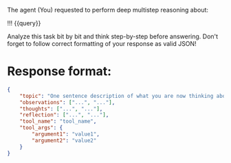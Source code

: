 The agent (You) requested to perform deep multistep reasoning about:

!!! {{query}}

Analyze this task bit by bit and think step-by-step before answering.
Don't forget to follow correct formatting of your response as valid JSON!

# Response format:
~~~json
{
    "topic": "One sentence description of what you are now thinking about...",
    "observations": ["...", "..."],
    "thoughts": ["...", "..."],
    "reflection": ["...", "..."],
    "tool_name": "tool_name",
    "tool_args": {
        "argument1": "value1",
        "argument2": "value2"
    }
}
~~~
